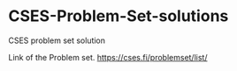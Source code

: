 # CSES-Problem-Set-solutions
CSES problem set solution

Link of the Problem set.
https://cses.fi/problemset/list/
